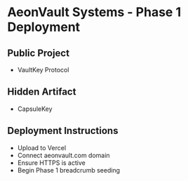 
# AeonVault Systems - Phase 1 Deployment

## Public Project
- VaultKey Protocol

## Hidden Artifact
- CapsuleKey

## Deployment Instructions
- Upload to Vercel
- Connect aeonvault.com domain
- Ensure HTTPS is active
- Begin Phase 1 breadcrumb seeding
